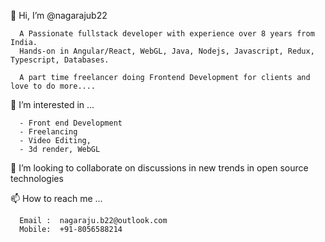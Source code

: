 👋 Hi, I’m @nagarajub22
      
      A Passionate fullstack developer with experience over 8 years from India.
      Hands-on in Angular/React, WebGL, Java, Nodejs, Javascript, Redux, Typescript, Databases.
      
      A part time freelancer doing Frontend Development for clients and love to do more....
      
👀 I’m interested in ...

      - Front end Development
      - Freelancing
      - Video Editing,
      - 3d render, WebGL      
      
💞️ I’m looking to collaborate on discussions in new trends in open source technologies     
    
📫 How to reach me ...
      
      Email :  nagaraju.b22@outlook.com
      Mobile:  +91-8056588214

<!---
nagarajub22/nagarajub22 is a ✨ special ✨ repository because its `README.md` (this file) appears on your GitHub profile.
You can click the Preview link to take a look at your changes.
--->
